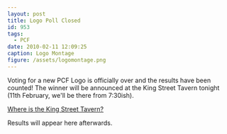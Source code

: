 ```yaml
---
layout: post
title: Logo Poll Closed
id: 953
tags:
  - PCF
date: 2010-02-11 12:09:25
caption: Logo Montage
figure: /assets/logomontage.png
---
```


Voting for a new PCF Logo is officially over and the results have been counted! The winner will be announced at the King Street Tavern tonight (11th February, we'll be there from 7:30ish).

[Where is the King Street Tavern?](http://maps.google.co.uk/maps?f=q&amp;source=s_q&amp;hl=en&amp;geocode=&amp;q=king+street+tavern&amp;sll=50.790257,-1.088762&amp;sspn=0.009943,0.017273&amp;ie=UTF8&amp;hq=king+street+tavern&amp;hnear=&amp;ll=50.791342,-1.088398&amp;spn=0.009943,0.017273&amp;z=16&amp;iwloc=A)

Results will appear here afterwards.
